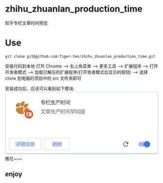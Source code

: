 # zhihu_zhuanlan_production_time

知乎专栏文章时间预览

# Use

```shell
git clone git@github.com:Tiger-Yan/zhihu_zhuanlan_production_time.git
```

安装代码到本地
打开 Chrome --> 右上角菜单 --> 更多工具 --> 扩展程序 --> 打开开发者模式 --> 加载已解压的扩展程序(打开发者模式后显示的按钮) --> 选择 clone 到电脑的项目中的 src 文件夹即可

安装成功后，应该可以看到如下模块:
![成功后](./img.png)
撒花~~~

## enjoy
